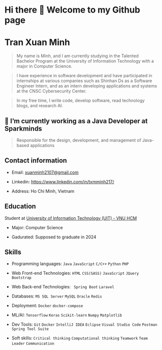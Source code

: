# Hi there 👋 Welcome to my Github page 

<!--
**TxmMinh/txmminh** is a ✨ _special_ ✨ repository because its `README.md` (this file) appears on your GitHub profile.

Here are some ideas to get you started:

- 🔭 I’m currently working on ...
- 🌱 I’m currently learning ...
- 👯 I’m looking to collaborate on ...
- 🤔 I’m looking for help with ...
- 💬 Ask me about ...
- 📫 How to reach me: ...
- 😄 Pronouns: ...
- ⚡ Fun fact: ...
-->


# Tran Xuan Minh

> My name is Minh, and I am currently studying in the Talented Bachelor Program at the University of Information Technology with a major in Computer Science.

> I have experience in software development and have participated in internships at various companies such as Shinhan Ds as a Software Engineer Intern, and as an intern developing applications and systems at the CNSC Cybersecurity Center.

> In my free time, I write code, develop software, read technology blogs, and research AI.

## 🔭 I’m currently working as a Java Developer at Sparkminds

> Responsible for the design, development, and management of Java-based applications

## Contact information

- Email: xuanminh2107@gmail.com

- Linkedin: https://www.linkedin.com/in/txmminh217/ 

- Address: Ho Chi Minh, Vietnam

## Education

Student at [University of Information Technology (UIT) - VNU HCM](https://en.uit.edu.vn/overview-vnuhcm-university-information-technology)

- Major: Computer Science

- Gadurated: Supposed to graduate in 2024

## Skills

- Programming languages: `Java` `JavaScript` `C/C++` `Python` `PHP`

- Web Front-end Technologies: `HTML` `CSS(SASS)` `JavaScript` `JQuery` `Bootstrap`  

- Web Back-end Technologies: ` Spring Boot` `Laravel` 

- Databases: `MS SQL Server` `MySQL` `Oracle` `Redis`  

- Deployment: `Docker` `docker-compose`

- ML/AI: `Tensorflow` `Keras` `Scikit-learn` `Numpy` `Matplotlib`

- Dev Tools: `Git` `Docker` `IntelliJ IDEA` `Eclipse` `Visual Studio Code`  `Postman`  `Spring Tool Suite`

- Soft skills: `Critical thinking` `Computational thinking` `Teamwork` `Team Leader` `Communication`
